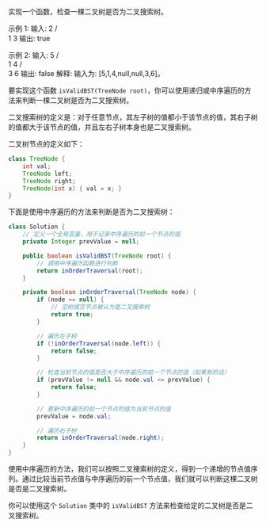 实现一个函数，检查一棵二叉树是否为二叉搜索树。

示例 1:
输入:
    2
   / \
  1   3
输出: true            

示例 2:
输入:
    5
   / \
  1   4
     / \
    3   6
输出: false
解释: 输入为: [5,1,4,null,null,3,6]。                      





要实现这个函数 `isValidBST(TreeNode root)`，你可以使用递归或中序遍历的方法来判断一棵二叉树是否为二叉搜索树。

二叉搜索树的定义是：对于任意节点，其左子树的值都小于该节点的值，其右子树的值都大于该节点的值，并且左右子树本身也是二叉搜索树。

二叉树节点的定义如下：

```java
class TreeNode {
    int val;
    TreeNode left;
    TreeNode right;
    TreeNode(int x) { val = x; }
}
```

下面是使用中序遍历的方法来判断是否为二叉搜索树：

```java
class Solution {
    // 定义一个全局变量，用于记录中序遍历的前一个节点的值
    private Integer prevValue = null;

    public boolean isValidBST(TreeNode root) {
        // 调用中序遍历函数进行判断
        return inOrderTraversal(root);
    }

    private boolean inOrderTraversal(TreeNode node) {
        if (node == null) {
            // 空树或空节点被认为是二叉搜索树
            return true;
        }

        // 遍历左子树
        if (!inOrderTraversal(node.left)) {
            return false;
        }

        // 检查当前节点的值是否大于中序遍历的前一个节点的值（如果有的话）
        if (prevValue != null && node.val <= prevValue) {
            return false;
        }

        // 更新中序遍历的前一个节点的值为当前节点的值
        prevValue = node.val;

        // 遍历右子树
        return inOrderTraversal(node.right);
    }
}
```

使用中序遍历的方法，我们可以按照二叉搜索树的定义，得到一个递增的节点值序列。通过比较当前节点值与中序遍历的前一个节点值，我们就可以判断这棵二叉树是否是二叉搜索树。

你可以使用这个 `Solution` 类中的 `isValidBST` 方法来检查给定的二叉树是否是二叉搜索树。